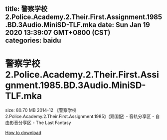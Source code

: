 
title: 警察学校2.Police.Academy.2.Their.First.Assignment.1985.BD.3Audio.MiniSD-TLF.mka
date: Sun Jan 19 2020 13:39:07 GMT+0800 (CST)    
categories: baidu
---

# 警察学校2.Police.Academy.2.Their.First.Assignment.1985.BD.3Audio.MiniSD-TLF.mka
size: 80.70 MB
 2014-12 《警察学校2.Police.Academy.2.Their.First.Assignment.1985》(双国配) - 音轨分享区 - 自由影音分享区 - The Last Fantasy
 

[How to download](https://bpcam.bemobtrk.com/go/2ceec3aa-1ca2-46d6-b9ff-aaa5c184517c?jno=5296)